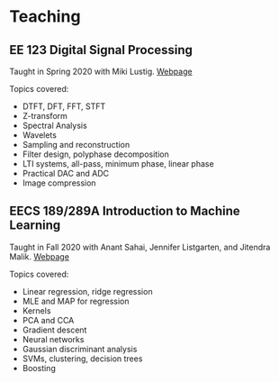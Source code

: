 # Teaching
## EE 123 Digital Signal Processing
Taught in Spring 2020 with Miki Lustig.
[Webpage](https://sites.google.com/berkeley.edu/ee123-sp20/home)

Topics covered:
* DTFT, DFT, FFT, STFT
* Z-transform
* Spectral Analysis
* Wavelets
* Sampling and reconstruction
* Filter design, polyphase decomposition
* LTI systems, all-pass, minimum phase, linear phase
* Practical DAC and ADC
* Image compression

## EECS 189/289A Introduction to Machine Learning
Taught in Fall 2020 with Anant Sahai, Jennifer Listgarten, and Jitendra Malik.
[Webpage](https://eecs189.org)

Topics covered:
* Linear regression, ridge regression
* MLE and MAP for regression
* Kernels
* PCA and CCA
* Gradient descent
* Neural networks
* Gaussian discriminant analysis
* SVMs, clustering, decision trees
* Boosting

